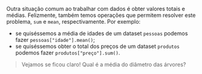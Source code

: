 Outra situação comum ao trabalhar com dados é obter valores totais e médias. Felizmente, também temos operações que permitem resolver este problema, `sum` e `mean`, respectivamente. Por exemplo:

* se quiséssemos a média de idades de um dataset `pessoas` podemos fazer `pessoas["idade"].mean()`;
* se quiséssemos obter o total dos preços de um dataset `produtos` podemos fazer `produtos["preço"].sum()`.

> Vejamos se ficou claro! Qual é a média do diâmetro das árvores?
